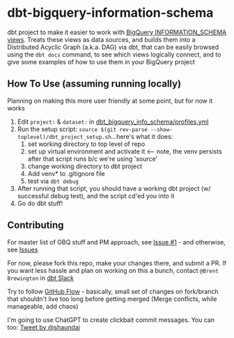 # dbt-bigquery-information-schema

dbt project to make it easier to work with [BigQuery INFORMATION_SCHEMA views](https://cloud.google.com/bigquery/docs/information-schema-intro).  Treats these views as data sources, and builds them into a Distributed Acyclic Graph (a.k.a. DAG) via dbt, that can be easily browsed using the `dbt docs` command, to see which views logically connect, and to give some examples of how to use them in your BigQuery project

## How To Use (assuming running locally)

Planning on making this more user friendly at some point, but for now it works

1. Edit `project:` & `dataset:` in [dbt_bigquery_info_schema/profiles.yml](dbt_bigquery_info_schema/profiles.yml)
1. Run the setup script: `source $(git rev-parse --show-toplevel)/dbt_project_setup.sh`...here's what it does:
    1. set working directory to top level of repo
    2. set up virtual environment and activate it <-- note, the venv persists after that script runs b/c we're using 'source'
    3. change working directory to dbt project
    4. Add venv* to .gitignore file
    5. test via `dbt debug`
1. After running that script, you should have a working dbt project (w/ successful debug test), and the script cd'ed you into it
1. Go do dbt stuff!

## Contributing

For master list of GBQ stuff and PM approach, see [Issue #1](https://github.com/bbrewington/dbt-bigquery-information-schema/issues/1) - and otherwise, see [Issues](https://github.com/bbrewington/dbt-bigquery-information-schema/issues)

For now, please fork this repo, make your changes there, and submit a PR.  If you want less hassle and plan on working on this a bunch, contact `@Brent Brewington` in [dbt Slack](https://getdbt.slack.com)

Try to follow [GitHub Flow](https://docs.github.com/en/get-started/quickstart/github-flow) - basically, small set of changes on fork/branch that shouldn't live too long before getting merged (Merge conflicts, while manageable, add chaos)

I'm going to use ChatGPT to create clickbait commit messages.  You can too: [Tweet by @shaundai](https://twitter.com/shaundai/status/1598299932313931777)
